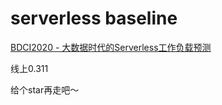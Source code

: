 # serverless baseline
[BDCI2020 - 大数据时代的Serverless工作负载预测](https://www.datafountain.cn/competitions/468)

线上0.311

给个star再走吧～

